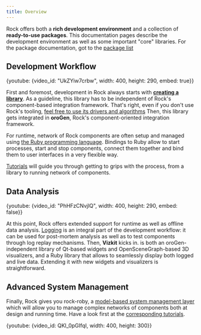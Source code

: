 ```yaml
---
title: Overview 
---
```


Rock offers both a __rich development environment__ and a collection of
__ready-to-use packages__. This documentation pages describe the development
environment as well as some important "core" libraries. For the package
documentation, got to the [package list](/pkg)


Development Workflow
--------------------

<div class="fullwidth_video_400">
{youtube: {video_id: "UkZYiw7crbw", width: 400, height: 290, embed: true}}
</div>

First and foremost, development in Rock always starts with __[creating a
library](tutorials/100_basics_create_library.html)__. As a guideline, this
library has to be independent of Rock's component-based integration framework.
That's right, even if you don't use Rock's tooling, [feel free to use its
drivers and algorithms](packages/outside_of_rock.html) Then, this library gets
integrated in __oroGen__, Rock's component-oriented integration framework.

For runtime, network of Rock components are often setup and managed using [the
Ruby programming language](http://ruby-lang.org). Bindings to Ruby allow to start
processes, start and stop components, connect them together and bind them to
user interfaces in a very flexible way.

[Tutorials](tutorials/index.html) will guide you through getting to grips with
the process, from a library to running network of components.

Data Analysis
-------------
<div class="fullwidth_video_400">
{youtube: {video_id: "PhHFzCNvjlQ", width: 400, height: 290, embed: false}}
</div>

At this point, Rock offers extended support for runtime as well as offline data
analysis. [Logging](data_analysis/index.html) is an integral part of the
development workflow: it can be used for post-mortem analysis as well as to
test components through log replay mechanisms. Then, __Vizkit__ kicks in. is
both an oroGen-independent library of Qt-based widgets and OpenSceneGraph-based
3D visualizers, and a Ruby library that allows to seamlessly display both
logged and live data. Extending it with new widgets and visualizers is
straightforward.

Advanced System Management
--------------------------
Finally, Rock gives you rock-roby, a [model-based system management
layer](system/index.html) which will allow you to manage complex networks of
components both at design and running time. Have a look first at the
[corresponding tutorials](system_management_tutorials).

<div class="fullwidth_video_400">
{youtube: {video_id: QKl_0pGIfqI, width: 400, height: 300}}
</div>

